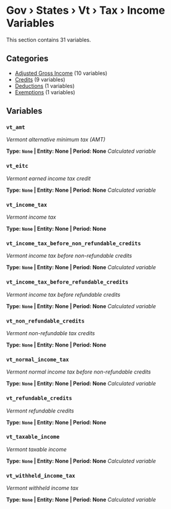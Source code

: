 # Gov › States › Vt › Tax › Income Variables

This section contains 31 variables.

## Categories

- [Adjusted Gross Income](adjusted_gross_income/index.md) (10 variables)
- [Credits](credits/index.md) (9 variables)
- [Deductions](deductions/index.md) (1 variables)
- [Exemptions](exemptions/index.md) (1 variables)

## Variables

### `vt_amt`
*Vermont alternative minimum tax (AMT)*

**Type: `None` | Entity: None | Period: None**
*Calculated variable*

### `vt_eitc`
*Vermont earned income tax credit*

**Type: `None` | Entity: None | Period: None**
*Calculated variable*

### `vt_income_tax`
*Vermont income tax*

**Type: `None` | Entity: None | Period: None**

### `vt_income_tax_before_non_refundable_credits`
*Vermont income tax before non-refundable credits*

**Type: `None` | Entity: None | Period: None**
*Calculated variable*

### `vt_income_tax_before_refundable_credits`
*Vermont income tax before refundable credits*

**Type: `None` | Entity: None | Period: None**
*Calculated variable*

### `vt_non_refundable_credits`
*Vermont non-refundable tax credits*

**Type: `None` | Entity: None | Period: None**

### `vt_normal_income_tax`
*Vermont normal income tax before non-refundable credits*

**Type: `None` | Entity: None | Period: None**
*Calculated variable*

### `vt_refundable_credits`
*Vermont refundable credits*

**Type: `None` | Entity: None | Period: None**

### `vt_taxable_income`
*Vermont taxable income*

**Type: `None` | Entity: None | Period: None**
*Calculated variable*

### `vt_withheld_income_tax`
*Vermont withheld income tax*

**Type: `None` | Entity: None | Period: None**
*Calculated variable*
